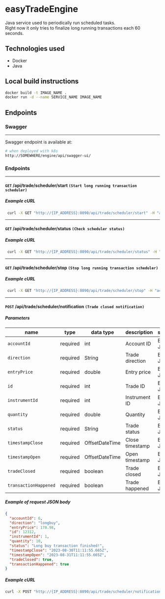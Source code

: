 # easyTradeEngine

Java service used to periodically run scheduled tasks.  
Right now it only tries to finalize long running transactions each 60 seconds.

## Technologies used

- Docker
- Java

## Local build instructions

```bash
docker build -t IMAGE_NAME .
docker run -d --name SERVICE_NAME IMAGE_NAME
```

## Endpoints

### Swagger

---

Swagger endpoint is available at:

```bash
# when deployed with k8s
http://SOMEWHERE/engine/api/swagger-ui/
```

### Endpoints

---

#### `GET` **/api/trade/scheduler/start** `(Start long running transaction scheduler)`

##### Example cURL

```bash
 curl -X GET "http://{IP_ADDRESS}:8090/api/trade/scheduler/start" -H "accept: */*"
```

---

#### `GET` **/api/trade/scheduler/status** `(Check scheduler status)`

##### Example cURL

```bash
 curl -X GET "http://{IP_ADDRESS}:8090/api/trade/scheduler/status" -H "accept: */*"
```

---

#### `GET` **/api/trade/scheduler/stop** `(Stop long running transaction scheduler)`

##### Example cURL

```bash
 curl -X GET "http://{IP_ADDRESS}:8090/api/trade/scheduler/stop" -H "accept: */*"
```

---

#### `POST` **/api/trade/scheduler/notification** `(Trade closed notification)`

##### Parameters

| name                  | type     | data type      | description     | source    |
| --------------------- | -------- | -------------- | --------------- | --------- |
| `accountId`           | required | int            | Account ID      | Body JSON |
| `direction`           | required | String         | Trade direction | Body JSON |
| `entryPrice`          | required | double         | Entry price     | Body JSON |
| `id`                  | required | int            | Trade ID        | Body JSON |
| `instrumentId`        | required | int            | Instrument ID   | Body JSON |
| `quantity`            | required | double         | Quantity        | Body JSON |
| `status`              | required | String         | Trade status    | Body JSON |
| `timestampClose`      | required | OffsetDateTime | Close timestamp | Body JSON |
| `timestampOpen`       | required | OffsetDateTime | Open timestamp  | Body JSON |
| `tradeClosed`         | required | boolean        | Trade closed    | Body JSON |
| `transactionHappened` | required | boolean        | Trade happened  | Body JSON |

##### Example of request JSON body

```json
{
  "accountId": 6,
  "direction": "longbuy",
  "entryPrice": 178.98,
  "id": 12312,
  "instrumentId": 1,
  "quantity": 10,
  "status": "Long buy transaction finished!",
  "timestampClose": "2023-08-30T11:11:55.665Z",
  "timestampOpen": "2023-08-31T11:11:55.665Z",
  "tradeClosed": true,
  "transactionHappened": true
}
```

##### Example cURL

```bash
curl -X POST "http://{IP_ADDRESS}:8090/api/trade/scheduler/notification" -H  "accept: */*" -H  "Content-Type: application/json" -d '{  "accountId": 6,  "direction": "longbuy",  "entryPrice": 178.98,  "id": 12312,  "instrumentId": 1,  "quantity": 10,  "status": "Long buy transaction finished!",  "timestampClose": "2023-08-30T11:11:55.665Z",  "timestampOpen": "2023-08-31T11:11:55.665Z",  "tradeClosed": true,  "transactionHappened": true}'
```
